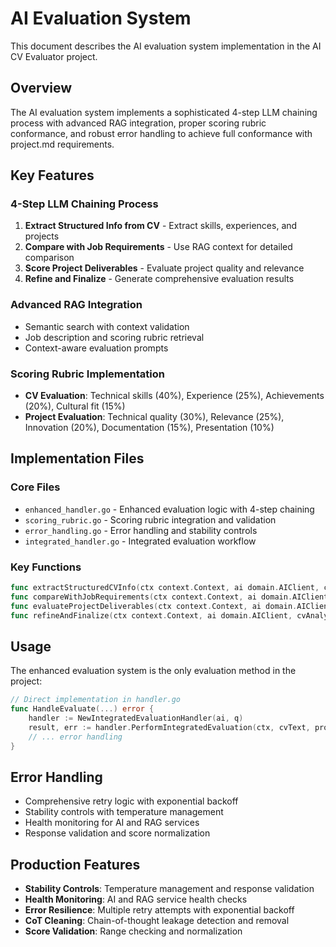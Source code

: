 # AI Evaluation System

This document describes the AI evaluation system implementation in the AI CV Evaluator project.

## Overview

The AI evaluation system implements a sophisticated 4-step LLM chaining process with advanced RAG integration, proper scoring rubric conformance, and robust error handling to achieve full conformance with project.md requirements.

## Key Features

### 4-Step LLM Chaining Process
1. **Extract Structured Info from CV** - Extract skills, experiences, and projects
2. **Compare with Job Requirements** - Use RAG context for detailed comparison
3. **Score Project Deliverables** - Evaluate project quality and relevance
4. **Refine and Finalize** - Generate comprehensive evaluation results

### Advanced RAG Integration
- Semantic search with context validation
- Job description and scoring rubric retrieval
- Context-aware evaluation prompts

### Scoring Rubric Implementation
- **CV Evaluation**: Technical skills (40%), Experience (25%), Achievements (20%), Cultural fit (15%)
- **Project Evaluation**: Technical quality (30%), Relevance (25%), Innovation (20%), Documentation (15%), Presentation (10%)

## Implementation Files

### Core Files
- `enhanced_handler.go` - Enhanced evaluation logic with 4-step chaining
- `scoring_rubric.go` - Scoring rubric integration and validation
- `error_handling.go` - Error handling and stability controls
- `integrated_handler.go` - Integrated evaluation workflow

### Key Functions
```go
func extractStructuredCVInfo(ctx context.Context, ai domain.AIClient, cvContent, jobID string) (string, error)
func compareWithJobRequirements(ctx context.Context, ai domain.AIClient, extractedCV, jobDesc string, q *qdrantcli.Client) (string, error)
func evaluateProjectDeliverables(ctx context.Context, ai domain.AIClient, projectContent, studyCase string, q *qdrantcli.Client) (string, error)
func refineAndFinalize(ctx context.Context, ai domain.AIClient, cvAnalysis, projectAnalysis, jobDesc string) (string, error)
```

## Usage

The enhanced evaluation system is the only evaluation method in the project:

```go
// Direct implementation in handler.go
func HandleEvaluate(...) error {
    handler := NewIntegratedEvaluationHandler(ai, q)
    result, err := handler.PerformIntegratedEvaluation(ctx, cvText, projectText, jobDesc, studyCase, scoringRubric, jobID)
    // ... error handling
}
```

## Error Handling

- Comprehensive retry logic with exponential backoff
- Stability controls with temperature management
- Health monitoring for AI and RAG services
- Response validation and score normalization

## Production Features

- **Stability Controls**: Temperature management and response validation
- **Health Monitoring**: AI and RAG service health checks
- **Error Resilience**: Multiple retry attempts with exponential backoff
- **CoT Cleaning**: Chain-of-thought leakage detection and removal
- **Score Validation**: Range checking and normalization
